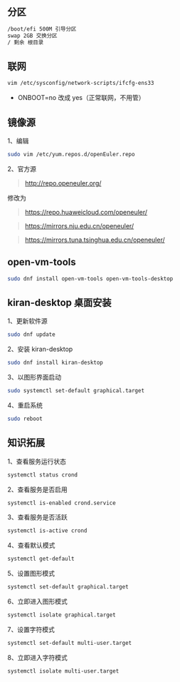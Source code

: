 ## 分区

```sh
/boot/efi 500M 引导分区
swap 2GB 交换分区
/ 剩余 根目录
```

## 联网

```sh
vim /etc/sysconfig/network-scripts/ifcfg-ens33
```

- ONBOOT=no 改成 yes（正常联网，不用管）

## 镜像源

1、编辑

```sh
sudo vim /etc/yum.repos.d/openEuler.repo
```

2、官方源

> http://repo.openeuler.org/

修改为

> https://repo.huaweicloud.com/openeuler/

> https://mirrors.nju.edu.cn/openeuler/

> https://mirrors.tuna.tsinghua.edu.cn/openeuler/

## open-vm-tools

```sh
sudo dnf install open-vm-tools open-vm-tools-desktop
```

## kiran-desktop 桌面安装

1、更新软件源

```sh
sudo dnf update
```

2、安装 kiran-desktop

```sh
sudo dnf install kiran-desktop
```

3、以图形界面启动

```sh
sudo systemctl set-default graphical.target
```

4、重启系统

```sh
sudo reboot
```

## 知识拓展

1、查看服务运行状态

```sh
systemctl status crond
```

2、查看服务是否启用

```sh
systemctl is-enabled crond.service
```

3、查看服务是否活跃

```sh
systemctl is-active crond
```

4、查看默认模式

```sh
systemctl get-default
```

5、设置图形模式

```sh
systemctl set-default graphical.target
```

6、立即进入图形模式

```sh
systemctl isolate graphical.target
```

7、设置字符模式

```sh
systemctl set-default multi-user.target
```

8、立即进入字符模式

```sh
systemctl isolate multi-user.target
```
